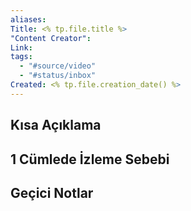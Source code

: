 ```yaml
---
aliases: 
Title: <% tp.file.title %>
"Content Creator": 
Link: 
tags:
  - "#source/video"
  - "#status/inbox"
Created: <% tp.file.creation_date() %>
---
```

## Kısa Açıklama


## 1 Cümlede İzleme Sebebi


## Geçici Notlar
